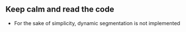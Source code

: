 ## Keep calm and read the code
+ For the sake of simplicity, dynamic segmentation is not implemented